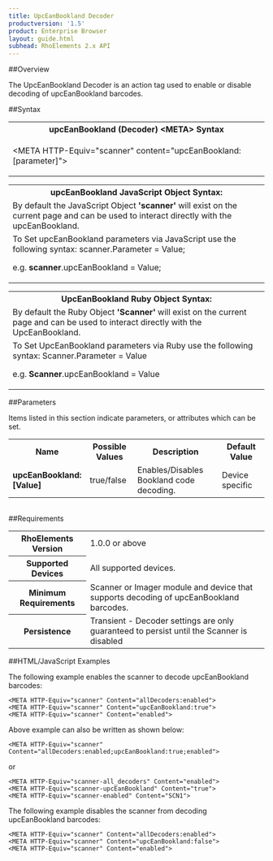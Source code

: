 ```yaml
---
title: UpcEanBookland Decoder
productversion: '1.5'
product: Enterprise Browser
layout: guide.html
subhead: RhoElements 2.x API
---
```


##Overview

The UpcEanBookland Decoder is an action tag used to enable or disable decoding of upcEanBookland barcodes.

##Syntax

<table class="re-table"><tr><th class="tableHeading">upcEanBookland (Decoder) &lt;META&gt; Syntax
</th></tr><tr><td class="clsSyntaxCells clsOddRow"><p>&lt;META HTTP-Equiv="scanner" content="upcEanBookland:[parameter]"&gt;</p></td></tr></table>
<table class="re-table"><tr><th class="tableHeading">upcEanBookland JavaScript Object Syntax:</th></tr><tr><td class="clsSyntaxCells clsOddRow">
By default the JavaScript Object <b>'scanner'</b> will exist on the current page and can be used to interact directly with the upcEanBookland.
</td></tr><tr><td class="clsSyntaxCells clsEvenRow">
To Set upcEanBookland parameters via JavaScript use the following syntax: scanner.Parameter = Value;
<P />e.g. <b>scanner</b>.upcEanBookland = Value;
</td></tr></table>
<table class="re-table"><tr><th class="tableHeading">UpcEanBookland Ruby Object Syntax:</th></tr><tr><td class="clsSyntaxCells clsOddRow">
By default the Ruby Object <b>'Scanner'</b> will exist on the current page and can be used to interact directly with the UpcEanBookland.
</td></tr><tr><td class="clsSyntaxCells clsEvenRow">
To Set UpcEanBookland parameters via Ruby use the following syntax: Scanner.Parameter = Value
<P />e.g. <b>Scanner</b>.upcEanBookland = Value
</td></tr></table>



##Parameters


Items listed in this section indicate parameters, or attributes which can be set.
<table class="re-table"><col width="20%" /><col width="20%" /><col width="38%" /><col width="22%" /><tr><th class="tableHeading">Name</th><th class="tableHeading">Possible Values</th><th class="tableHeading">Description</th><th class="tableHeading">Default Value</th></tr><tr><td class="clsSyntaxCells clsOddRow"><b>upcEanBookland:[Value]
</b></td><td class="clsSyntaxCells clsOddRow">true/false</td><td class="clsSyntaxCells clsOddRow">Enables/Disables Bookland code decoding.</td><td class="clsSyntaxCells clsOddRow">Device specific</td></tr></table>
<table class="re-table"><col width="78%" /><col width="8%" /><col width="1%" /><col width="5%" /><col width="1%" /><col width="5%" /><col width="2%" /></table>





##Requirements

<table class="re-table"><tr><th class="tableHeading">RhoElements Version</th><td class="clsSyntaxCell clsEvenRow">1.0.0 or above
</td></tr><tr><th class="tableHeading">Supported Devices</th><td class="clsSyntaxCell clsOddRow">All supported devices.</td></tr><tr><th class="tableHeading">Minimum Requirements</th><td class="clsSyntaxCell clsOddRow">Scanner or Imager module and device that supports decoding of upcEanBookland barcodes.</td></tr><tr><th class="tableHeading">Persistence</th><td class="clsSyntaxCell clsEvenRow">Transient - Decoder settings are only guaranteed to persist until the Scanner is disabled</td></tr></table>


##HTML/JavaScript Examples

The following example enables the scanner to decode upcEanBookland barcodes:

	<META HTTP-Equiv="scanner" Content="allDecoders:enabled">
	<META HTTP-Equiv="scanner" Content="upcEanBookland:true">
	<META HTTP-Equiv="scanner" Content="enabled">
	
Above example can also be written as shown below:

	<META HTTP-Equiv="scanner" Content="allDecoders:enabled;upcEanBookland:true;enabled">
	
or

	<META HTTP-Equiv="scanner-all_decoders" Content="enabled">
	<META HTTP-Equiv="scanner-upcEanBookland" Content="true">
	<META HTTP-Equiv="scanner-enabled" Content="SCN1">
	
The following example disables the scanner from decoding upcEanBookland barcodes:

	<META HTTP-Equiv="scanner" Content="allDecoders:enabled">
	<META HTTP-Equiv="scanner" Content="upcEanBookland:false">
	<META HTTP-Equiv="scanner" Content="enabled">
	





